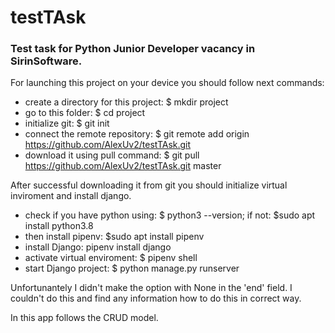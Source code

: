 # testTAsk
<h3>Test task for Python Junior Developer vacancy in SirinSoftware.</h3>


For launching this project on your device you should follow next commands:
  - create a directory for this project: $ mkdir project
  - go to this folder: $ cd project
  - initialize git: $ git init
  - connect the remote repository: $ git remote add origin https://github.com/AlexUv2/testTAsk.git
  - download it using pull command: $ git pull https://github.com/AlexUv2/testTAsk.git master
  
  After successful downloading it from git you should initialize virtual inviroment and install django.
  
  - check if you have python using: $ python3 --version; if not: $sudo apt install python3.8
  - then install pipenv: $sudo apt install pipenv
  - install Django: pipenv install django
  - activate virtual enviroment: $ pipenv shell
  - start Django project: $ python manage.py runserver
  
  
Unfortunantely I didn't make the option with None in the 'end' field. I couldn't do this and find any information how to do this in correct way.  

In this app follows the CRUD model.
